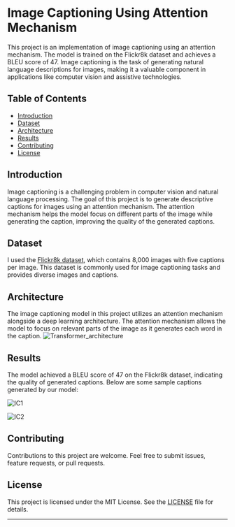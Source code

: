 # Image Captioning Using Attention Mechanism

This project is an implementation of image captioning using an attention mechanism. The model is trained on the Flickr8k dataset and achieves a BLEU score of 47. Image captioning is the task of generating natural language descriptions for images, making it a valuable component in applications like computer vision and assistive technologies.

## Table of Contents

- [Introduction](#introduction)
- [Dataset](#dataset)
- [Architecture](#architecture)
- [Results](#results)
- [Contributing](#contributing)
- [License](#license)

## Introduction

Image captioning is a challenging problem in computer vision and natural language processing. The goal of this project is to generate descriptive captions for images using an attention mechanism. The attention mechanism helps the model focus on different parts of the image while generating the caption, improving the quality of the generated captions.

## Dataset

I used the [Flickr8k dataset](https://www.kaggle.com/adityajn105/flickr8k), which contains 8,000 images with five captions per image. This dataset is commonly used for image captioning tasks and provides diverse images and captions.

## Architecture

The image captioning model in this project utilizes an attention mechanism alongside a deep learning architecture. The attention mechanism allows the model to focus on relevant parts of the image as it generates each word in the caption.
![Transformer_architecture](https://github.com/SAPNILPATEL/Image_Captioning_Using_Attention/assets/87861899/7785fabc-95bc-413d-8e72-b855b110a67c)


## Results

The model achieved a BLEU score of 47 on the Flickr8k dataset, indicating the quality of generated captions. Below are some sample captions generated by our model:

![IC1](https://github.com/SAPNILPATEL/Image_Captioning_Using_Attention/assets/87861899/5b97734b-7a01-4a78-9bc4-a1c0cf4242bb)


![IC2](https://github.com/SAPNILPATEL/Image_Captioning_Using_Attention/assets/87861899/eccc02a4-1f35-4440-b228-004aca116e32)

## Contributing

Contributions to this project are welcome. Feel free to submit issues, feature requests, or pull requests.

## License

This project is licensed under the MIT License. See the [LICENSE](LICENSE) file for details.

---
